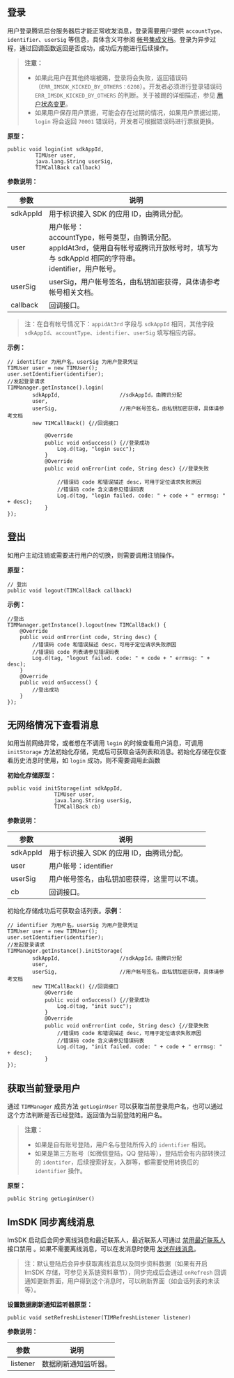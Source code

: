 ## 登录

用户登录腾讯后台服务器后才能正常收发消息，登录需要用户提供 `accountType`、`identifier`、`userSig` 等信息，具体含义可参阅 [帐号集成文档](/doc/product/269/账号登录集成说明)。登录为异步过程，通过回调函数返回是否成功，成功后方能进行后续操作。

>**注意：**
>- 如果此用户在其他终端被踢，登录将会失败，返回错误码（`ERR_IMSDK_KICKED_BY_OTHERS：6208`）。开发者必须进行登录错误码 `ERR_IMSDK_KICKED_BY_OTHERS` 的判断。关于被踢的详细描述，参见 [用户状态变更](/doc/product/269/1559#.E7.94.A8.E6.88.B7.E7.8A.B6.E6.80.81.E5.8F.98.E6.9B.B4)。
>- 如果用户保存用户票据，可能会存在过期的情况，如果用户票据过期，`login` 将会返回 `70001` 错误码，开发者可根据错误码进行票据更换。

**原型：**

```
public void login(int sdkAppId,
         TIMUser user,
         java.lang.String userSig,
         TIMCallBack callback)
```

**参数说明：**

参数|说明
---|---
sdkAppId | 用于标识接入 SDK 的应用 ID，由腾讯分配。
user | 用户帐号：<br>accountType，帐号类型，由腾讯分配。<br>appIdAt3rd，使用自有帐号或腾讯开放帐号时，填写为与 sdkAppId 相同的字符串。<br>identifier，用户帐号。
userSig | userSig，用户帐号签名，由私钥加密获得，具体请参考帐号相关文档。
callback | 回调接口。

>注：在自有帐号情况下：`appidAt3rd` 字段与 `sdkAppId` 相同，其他字段 `sdkAppId`、`accountType`、`identifier`、`userSig` 填写相应内容。

**示例：**

```
// identifier 为用户名，userSig 为用户登录凭证
TIMUser user = new TIMUser();
user.setIdentifier(identifier);
//发起登录请求
TIMManager.getInstance().login(
        sdkAppId,                   //sdkAppId，由腾讯分配
        user,
        userSig,                    //用户帐号签名，由私钥加密获得，具体请参考文档
        new TIMCallBack() {//回调接口
 
            @Override
            public void onSuccess() {//登录成功
                Log.d(tag, "login succ");
            }
            @Override
            public void onError(int code, String desc) {//登录失败
 
                //错误码 code 和错误描述 desc，可用于定位请求失败原因
                //错误码 code 含义请参见错误码表
                Log.d(tag, "login failed. code: " + code + " errmsg: " + desc);
            }
});
```

## 登出

如用户主动注销或需要进行用户的切换，则需要调用注销操作。

**原型：**

```
// 登出
public void logout(TIMCallBack callback)
```

**示例：**

```
//登出
TIMManager.getInstance().logout(new TIMCallBack() {
    @Override
    public void onError(int code, String desc) {
        //错误码 code 和错误描述 desc，可用于定位请求失败原因
        //错误码 code 列表请参见错误码表
        Log.d(tag, "logout failed. code: " + code + " errmsg: " + desc);
    }
    @Override
    public void onSuccess() {
        //登出成功
    }
});
```

## 无网络情况下查看消息

如用当前网络异常，或者想在不调用 `login` 的时候查看用户消息，可调用 `initStorage` 方法初始化存储，完成后可获取会话列表和消息。初始化存储在仅查看历史消息时使用，如 `login` 成功，则不需要调用此函数

**初始化存储原型：**

```
public void initStorage(int sdkAppId,
               TIMUser user,
               java.lang.String userSig,
               TIMCallBack cb)
```

**参数说明：**

参数|说明
---|---
sdkAppId | 用于标识接入 SDK 的应用 ID，由腾讯分配。
user | 用户帐号：identifier
userSig | 用户帐号签名，由私钥加密获得，这里可以不填。
cb | 回调接口。

初始化存储成功后可获取会话列表。**示例：**

```
// identifier 为用户名，userSig 为用户登录凭证
TIMUser user = new TIMUser();
user.setIdentifier(identifier);
//发起登录请求
TIMManager.getInstance().initStorage(
        sdkAppId,                   //sdkAppId，由腾讯分配
        user,
        userSig,                    //用户帐号签名，由私钥加密获得，具体请参考文档
        new TIMCallBack() {//回调接口
            @Override
            public void onSuccess() {//登录成功
                Log.d(tag, "init succ");
            }
            @Override
            public void onError(int code, String desc) {//登录失败
                //错误码 code 和错误描述 desc，可用于定位请求失败原因
                //错误码 code 含义请参见错误码表
                Log.d(tag, "init failed. code: " + code + " errmsg: " + desc);
            }
});
```



## 获取当前登录用户
通过 `TIMManager` 成员方法 `getLoginUser` 可以获取当前登录用户名，也可以通过这个方法判断是否已经登陆。返回值为当前登陆的用户名。

>**注意：**
>- 如果是自有账号登陆，用户名与登陆所传入的 `identifier` 相同。
>- 如果是第三方账号（如微信登陆，QQ 登陆等），登陆后会有内部转换过的 `identifer`，后续搜索好友，入群等，都需要使用转换后的 `identifier` 操作。

**原型：**

```
public String getLoginUser()
```

## ImSDK 同步离线消息

ImSDK 启动后会同步离线消息和最近联系人，最近联系人可通过 [禁用最近联系人](/doc/product/269/消息收发（iOS%20SDK）#4.2-.E6.9C.80.E8.BF.91.E8.81.94.E7.B3.BB.E4.BA.BA.E6.BC.AB.E6.B8.B8) 接口禁用 。如果不需要离线消息，可以在发消息时使用 [发送在线消息](/doc/product/269/消息收发（iOS%20SDK）#1.11-.E5.9C.A8.E7.BA.BF.E6.B6.88.E6.81.AF)。

>注：默认登陆后会异步获取离线消息以及同步资料数据（如果有开启 ImSDK 存储，可参见关系链资料章节），同步完成后会通过 `onRefresh` 回调通知更新界面，用户得到这个消息时，可以刷新界面（如会话列表的未读等）。

**设置数据刷新通知监听器原型：**

```
public void setRefreshListener(TIMRefreshListener listener)
```

**参数说明：**

参数|说明
---|---
listener|数据刷新通知监听器。
